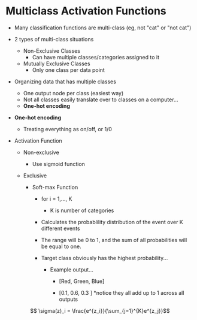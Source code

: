 # Multiclass Activation Functions
* Many classification functions are multi-class (eg, not "cat" or "not cat")

*  2 types of multi-class situations
	* Non-Exclusive Classes
		* Can have multiple classes/categories assigned to it
	* Mutually Exclusive Classes
		* Only one class per data point
* Organizing data that has multiple classes
	* One output node per class (easiest way)
	* Not all classes easily translate over to classes on a computer...
	* **One-hot encoding**
* **One-hot encoding**
	* Treating everything as on/off, or 1/0
* Activation Function
	* Non-exclusive
		* Use sigmoid function

	* Exclusive

		* Soft-max Function

			* for i = 1,..., K

				* K is number of categories

			* Calculates the probablility distribution of the event over K different events

			* The range will be 0 to 1, and the sum of all probabilities will be equal to one.

			* Target class obviously has the highest probability...

				* Example output...

					* [Red, Green, Blue]

					* [0.1, 0.6, 0.3 ] *notice they all add up to 1 across all outputs

$$ \sigma(z)_i = \frac{e^{z_i}}{\sum_{j=1}^{K}e^{z_j}}$$

  